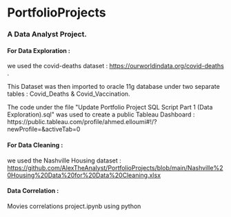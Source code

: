 # PortfolioProjects
  
<h3>A Data Analyst Project. </h3>

<b><h4> For Data Exploration : </h4> </b> we used the covid-deaths dataset : https://ourworldindata.org/covid-deaths .

  <p>This Dataset was then imported to oracle 11g database under two separate tables : Covid_Deaths & Covid_Vaccination. </p>
  
  <p>The code under the file "Update Portfolio Project SQL Script Part 1 (Data Exploration).sql" was used to create a public Tableau Dashboard : https://public.tableau.com/profile/ahmed.elloumi#!/?    newProfile=&activeTab=0 </p>


<b><h4> For Data Cleaning : </h4>  </b> we used the Nashville Housing dataset : https://github.com/AlexTheAnalyst/PortfolioProjects/blob/main/Nashville%20Housing%20Data%20for%20Data%20Cleaning.xlsx


<b><h4> Data Correlation : </h4>  </b> Movies correlations project.ipynb using python
